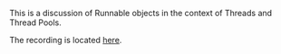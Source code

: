 This is a discussion of Runnable objects in the context of Threads and Thread
Pools.

The recording is located [here](https://youtu.be/2AJAWSDhqb4).
